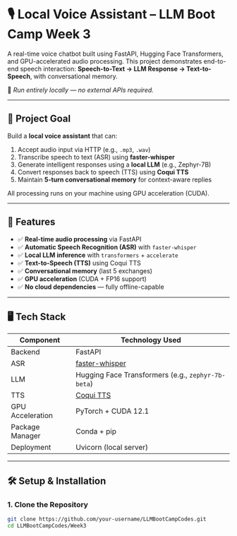 # 🎙️ Local Voice Assistant – LLM Boot Camp Week 3

A real-time voice chatbot built using FastAPI, Hugging Face Transformers, and GPU-accelerated audio processing. This project demonstrates end-to-end speech interaction: **Speech-to-Text → LLM Response → Text-to-Speech**, with conversational memory.

🚀 *Run entirely locally — no external APIs required.*

---

## 🎯 Project Goal

Build a **local voice assistant** that can:
1. Accept audio input via HTTP (e.g., `.mp3`, `.wav`)
2. Transcribe speech to text (ASR) using **faster-whisper**
3. Generate intelligent responses using a **local LLM** (e.g., Zephyr-7B)
4. Convert responses back to speech (TTS) using **Coqui TTS**
5. Maintain **5-turn conversational memory** for context-aware replies

All processing runs on your machine using GPU acceleration (CUDA).

---

## 🧩 Features

- ✅ **Real-time audio processing** via FastAPI
- ✅ **Automatic Speech Recognition (ASR)** with `faster-whisper`
- ✅ **Local LLM inference** with `transformers` + `accelerate`
- ✅ **Text-to-Speech (TTS)** using Coqui TTS
- ✅ **Conversational memory** (last 5 exchanges)
- ✅ **GPU acceleration** (CUDA + FP16 support)
- ✅ **No cloud dependencies** — fully offline-capable

---

## 🖥️ Tech Stack

| Component        | Technology Used |
|------------------|-----------------|
| Backend          | FastAPI         |
| ASR              | [faster-whisper](https://github.com/guillaumekln/faster-whisper) |
| LLM              | Hugging Face Transformers (e.g., `zephyr-7b-beta`) |
| TTS              | [Coqui TTS](https://github.com/coqui-ai/TTS) |
| GPU Acceleration | PyTorch + CUDA 12.1 |
| Package Manager  | Conda + pip     |
| Deployment       | Uvicorn (local server) |

---

## 🛠️ Setup & Installation

### 1. Clone the Repository
```bash
git clone https://github.com/your-username/LLMBootCampCodes.git
cd LLMBootCampCodes/Week3